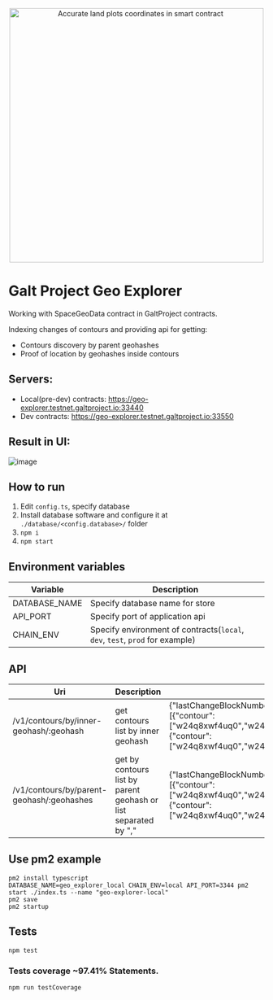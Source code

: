 <p align="center"> <img src="https://raw.githubusercontent.com/galtproject/galtproject-docs/master/images/Artboard7.png" alt="Accurate land plots coordinates in smart contract" width="500"/></p>

# Galt Project Geo Explorer

Working with SpaceGeoData contract in GaltProject contracts.

Indexing changes of contours and providing api for getting:
- Contours discovery by parent geohashes
- Proof of location by geohashes inside contours

## Servers:

- Local(pre-dev) contracts: https://geo-explorer.testnet.galtproject.io:33440
- Dev contracts: https://geo-explorer.testnet.galtproject.io:33550

## Result in UI:
![image](https://user-images.githubusercontent.com/4842007/65043644-982f5180-d95b-11e9-8ded-e71c99c2aee9.png)

## How to run

1. Edit `config.ts`, specify database
2. Install database software and configure it at `./database/<config.database>/` folder
3. `npm i`
4. `npm start`

## Environment variables

| Variable | Description |
|-----|-------------|
| DATABASE_NAME | Specify database name for store |
| API_PORT | Specify port of application api  |
| CHAIN_ENV | Specify environment of contracts(`local`, `dev`, `test`, `prod` for example)  |

## API

| Uri | Description | Output example |
|-----|-------------|----------------|
| /v1/contours/by/inner-geohash/:geohash | get contours list by inner geohash | {"lastChangeBlockNumber":"965112","currentBlockNumber":965114,"data":[{"contour":["w24q8xwf4uq0","w24q8xwfjuk0","w24q8xwfvfk0","w24q8xwfffq0"],"tokenId":"1"},{"contour":["w24q8xwf4uq0","w24q8xwfjuk0","w24q8xwfvfk0","w24q8xwfffq0"],"tokenId":"2"}]} |
| /v1/contours/by/parent-geohash/:geohashes | get by contours list by parent geohash or list separated by "," | {"lastChangeBlockNumber":"965112","currentBlockNumber":965114,"data":[{"contour":["w24q8xwf4uq0","w24q8xwfjuk0","w24q8xwfvfk0","w24q8xwfffq0"],"tokenId":"1"},{"contour":["w24q8xwf4uq0","w24q8xwfjuk0","w24q8xwfvfk0","w24q8xwfffq0"],"tokenId":"2"}]} |


## Use pm2 example
```
pm2 install typescript
DATABASE_NAME=geo_explorer_local CHAIN_ENV=local API_PORT=3344 pm2 start ./index.ts --name "geo-explorer-local"
pm2 save
pm2 startup
```

##  Tests
```
npm test
```

### Tests coverage ~97.41% Statements.
```
npm run testCoverage
```

